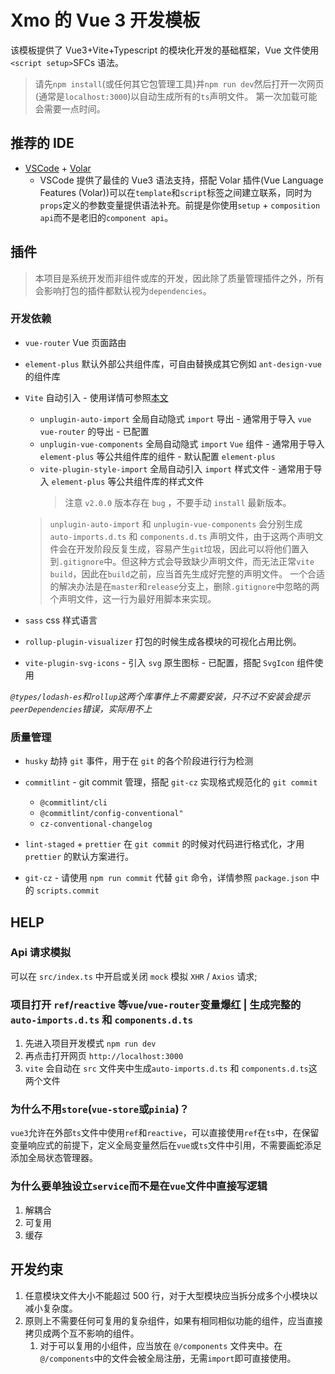 # Xmo 的 Vue 3 开发模板

该模板提供了 Vue3+Vite+Typescript 的模块化开发的基础框架，Vue 文件使用`<script setup>`SFCs 语法。

> 请先`npm install`(或任何其它包管理工具)并`npm run dev`然后打开一次网页(通常是`localhost:3000`)以自动生成所有的`ts`声明文件。
> 第一次加载可能会需要一点时间。

## 推荐的 IDE

- [VSCode](https://code.visualstudio.com/) + [Volar](https://marketplace.visualstudio.com/items?itemName=johnsoncodehk.volar)
  - VSCode 提供了最佳的 Vue3 语法支持，搭配 Volar 插件(Vue Language Features (Volar))可以在`template`和`script`标签之间建立联系，同时为`props`定义的参数变量提供语法补充。前提是你使用`setup` + `composition api`而不是老旧的`component api`。

## 插件

> 本项目是系统开发而非组件或库的开发，因此除了质量管理插件之外，所有会影响打包的插件都默认视为`dependencies`。

### 开发依赖

- `vue-router` Vue 页面路由

- `element-plus` 默认外部公共组件库，可自由替换成其它例如 `ant-design-vue` 的组件库

- `Vite` 自动引入 - 使用详情可参照[本文](https://juejin.cn/post/7012446423367024676)

  - `unplugin-auto-import` 全局自动隐式 `import` 导出 - 通常用于导入 `vue` `vue-router` 的导出 - 已配置
  - `unplugin-vue-components` 全局自动隐式 `import` `Vue` 组件 - 通常用于导入 `element-plus` 等公共组件库的组件 - 默认配置 `element-plus`
  - `vite-plugin-style-import` 全局自动引入 `import` 样式文件 - 通常用于导入 `element-plus` 等公共组件库的样式文件
    > 注意 `v2.0.0` 版本存在 `bug` ，不要手动 `install` 最新版本。

  > `unplugin-auto-import` 和 `unplugin-vue-components` 会分别生成 `auto-imports.d.ts` 和 `components.d.ts` 声明文件，由于这两个声明文件会在开发阶段反复生成，容易产生`git`垃圾，因此可以将他们置入到`.gitignore`中。但这种方式会导致缺少声明文件，而无法正常`vite build`，因此在`build`之前，应当首先生成好完整的声明文件。
  > 一个合适的解决办法是在`master`和`release`分支上，删除`.gitignore`中忽略的两个声明文件，这一行为最好用脚本来实现。

- `sass` css 样式语言

- `rollup-plugin-visualizer` 打包的时候生成各模块的可视化占用比例。

- `vite-plugin-svg-icons` - 引入 `svg` 原生图标 - 已配置，搭配 `SvgIcon` 组件使用

_`@types/lodash-es`和`rollup`这两个库事件上不需要安装，只不过不安装会提示`peerDependencies`错误，实际用不上_

### 质量管理

- `husky` 劫持 `git` 事件，用于在 `git` 的各个阶段进行行为检测

- `commitlint` - git commit 管理，搭配 `git-cz` 实现格式规范化的 `git commit`

  - `@commitlint/cli`
  - `@commitlint/config-conventional"`
  - `cz-conventional-changelog`

- `lint-staged` + `prettier` 在 `git commit` 的时候对代码进行格式化，才用 `prettier` 的默认方案进行。

- `git-cz` - 请使用 `npm run commit` 代替 `git` 命令，详情参照 `package.json` 中的 `scripts.commit`

## HELP

### Api 请求模拟

可以在 `src/index.ts` 中开启或关闭 `mock` 模拟 `XHR` / `Axios` 请求;

### 项目打开 `ref`/`reactive` 等`vue`/`vue-router`变量爆红 | 生成完整的 `auto-imports.d.ts` 和 `components.d.ts`

1. 先进入项目开发模式 `npm run dev`
2. 再点击打开网页 `http://localhost:3000`
3. `vite` 会自动在 `src` 文件夹中生成`auto-imports.d.ts` 和 `components.d.ts`这两个文件

### 为什么不用`store`(`vue-store`或`pinia`)？

`vue3`允许在外部`ts`文件中使用`ref`和`reactive`，可以直接使用`ref`在`ts`中，在保留变量响应式的前提下，定义全局变量然后在`vue`或`ts`文件中引用，不需要画蛇添足添加全局状态管理器。

### 为什么要单独设立`service`而不是在`vue`文件中直接写逻辑

1. 解耦合
2. 可复用
3. 缓存

## 开发约束

1. 任意模块文件大小不能超过 500 行，对于大型模块应当拆分成多个小模块以减小复杂度。
2. 原则上不需要任何可复用的复杂组件，如果有相同相似功能的组件，应当直接拷贝成两个互不影响的组件。
   1. 对于可以复用的小组件，应当放在 `@/components` 文件夹中。在`@/components`中的文件会被全局注册，无需`import`即可直接使用。
